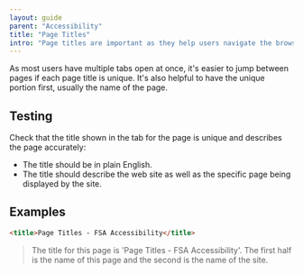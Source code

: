 ```yaml
---
layout: guide
parent: "Accessibility"
title: "Page Titles"
intro: "Page titles are important as they help users navigate the browser. "
---
```


As most users have multiple tabs open at once, it's easier to jump between pages if each page title is unique. It's also helpful to have the unique portion first, usually the name of the page.

## Testing

Check that the title shown in the tab for the page is unique and describes the page accurately:

* The title should be in plain English.
* The title should describe the web site as well as the specific page being displayed by the site.

## Examples

```html
<title>Page Titles - FSA Accessibility</title>
```

> The title for this page is 'Page Titles - FSA Accessibility'. The first half is the name of this page and the second is the name of the site.
